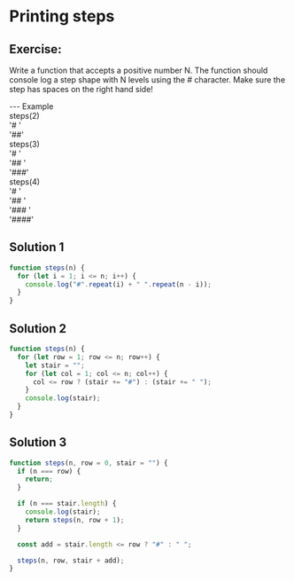# Printing steps

## Exercise:

Write a function that accepts a positive number N.
The function should console log a step shape
with N levels using the # character. Make sure the
step has spaces on the right hand side!

--- Example
<br> steps(2)
<br> '# '
<br> '##'
<br> steps(3)
<br> '# '
<br> '## '
<br> '###'
<br> steps(4)
<br> '# '
<br> '## '
<br> '### '
<br> '####'

## Solution 1

```js
function steps(n) {
  for (let i = 1; i <= n; i++) {
    console.log("#".repeat(i) + " ".repeat(n - i));
  }
}
```

## Solution 2

```js
function steps(n) {
  for (let row = 1; row <= n; row++) {
    let stair = "";
    for (let col = 1; col <= n; col++) {
      col <= row ? (stair += "#") : (stair += " ");
    }
    console.log(stair);
  }
}
```

## Solution 3

```js
function steps(n, row = 0, stair = "") {
  if (n === row) {
    return;
  }

  if (n === stair.length) {
    console.log(stair);
    return steps(n, row + 1);
  }

  const add = stair.length <= row ? "#" : " ";

  steps(n, row, stair + add);
}
```
